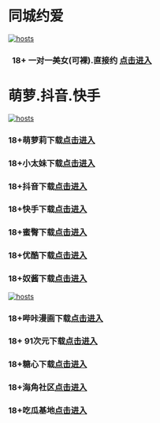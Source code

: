 # 同城约爱
[](#聊天)
[![hosts](https://av8600.github.io/image/ha1.jpg)](#22-如何修改hosts)
###    18+ 一对一美女(可裸).直接约 [点击进入](https://jy1024-1317033022.cos.accelerate.myqcloud.com/location.html?t=001gz_298)
# 萌萝.抖音.快手
[](#聊天)
[![hosts](https://av8600.github.io/image/ha2.jpg)](#22-如何修改hosts)
### 18+萌萝莉下载[点击进入](https://90ez4xml4c6u.top/?channel_code=MIM07BG)
### 18+小太妹下载[点击进入](https://i6rcnjffjy1s.top/?channel_code=MIM03BG)
### 18+抖音下载[点击进入](https://rjicxe1g7mcb.top/?channel_code=MIM05BG1)
### 18+快手下载[点击进入](https://4uawx1si1so4.top/?channel_code=MIM04BG1)
### 18+蜜臀下载[点击进入](https://qijn66kshwsk.top/?channel_code=MIM18BGG)
### 18+优酷下载[点击进入](https://etjvre5sz1lo.top/?channel_code=MIM13BG)
### 18+奴酱下载[点击进入](https://p801kkosonua.top/?channel_code=MIM17BG2)
[](#聊天)
[![hosts](https://av8600.github.io/image/ha3.jpg)](#22-如何修改hosts)
### 18+哔咔漫画下载[点击进入](https://bk9xvpbg.com?ch=oebg21bk)
### 18+ 91次元下载[点击进入](https://91nyw78a.com/?ch=oebg21cy)
### 18+糖心下载[点击进入](https://txzvxya5.com/?_c=oebg31tx)
### 18+海角社区[点击进入](https://d.hj17fe.com/?channel=ykhjqq1)
### 18+吃瓜基地[点击进入](https://no-1.xyz/?pid=5232020)

